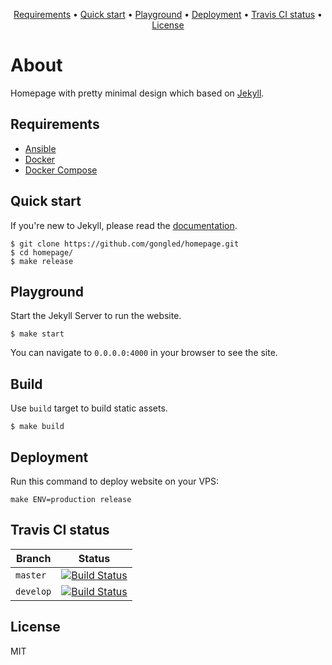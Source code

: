 <p align="center"><a href="#requirements">Requirements</a> • <a href="#quick-start">Quick start</a> • <a href="#playground">Playground</a> • <a href="#deployment">Deployment</a> • <a href="#travis-ci-status">Travis CI status</a> • <a href="#license">License</a></p>

# About

Homepage with pretty minimal design which based on [Jekyll](http://jekyllrb.com).

## Requirements

- [Ansible](https://ansible.com)
- [Docker](https://docker.com)
- [Docker Compose](https://docs.docker.com/compose/)

## Quick start

If you're new to Jekyll, please read the [documentation](http://jekyllrb.com).

```
$ git clone https://github.com/gongled/homepage.git
$ cd homepage/
$ make release
```

## Playground

Start the Jekyll Server to run the website.

```
$ make start
```

You can navigate to `0.0.0.0:4000` in your browser to see the site.

## Build

Use `build` target to build static assets.

```
$ make build
```

## Deployment

Run this command to deploy website on your VPS:

```
make ENV=production release
```

## Travis CI status

| Branch | Status |
|------------|--------|
| `master` | [![Build Status](https://travis-ci.org/gongled/homepage.svg?branch=master)](https://travis-ci.org/gongled/homepage) |
| `develop` | [![Build Status](https://travis-ci.org/gongled/homepage.svg?branch=develop)](https://travis-ci.org/gongled/homepage) |

## License

MIT
